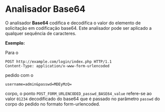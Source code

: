 # Analisador Base64

O analisador **Base64** codifica e decodifica o valor do elemento de solicitação em codificação base64. Este analisador pode ser aplicado a qualquer sequência de caracteres.

**Exemplo:** 

Para o

```
POST http://example.com/login/index.php HTTP/1.1
Content-Type: application/x-www-form-urlencoded
```

pedido com o

```
username=admin&passwd=MDEyMzQ=
```

corpo, o ponto `POST_FORM_URLENCODED_passwd_BASE64_value` refere-se ao valor `01234` decodificado do base64 que é passado no parâmetro `passwd` do corpo do pedido no formato form-urlencoded.